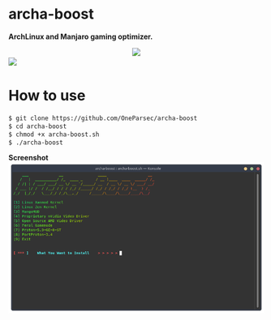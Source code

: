 # archa-boost
**ArchLinux and Manjaro gaming optimizer.**


<center> <img src=https://img.shields.io/badge/platform-GNU%2FLinux-blue> </center>
<img src=https://img.shields.io/badge/version-v0.1--alpha-red>


# How to use
```
$ git clone https://github.com/OneParsec/archa-boost
$ cd archa-boost
$ chmod +x archa-boost.sh
$ ./archa-boost
```
**Screenshot**
![](images/screenshot.png)
